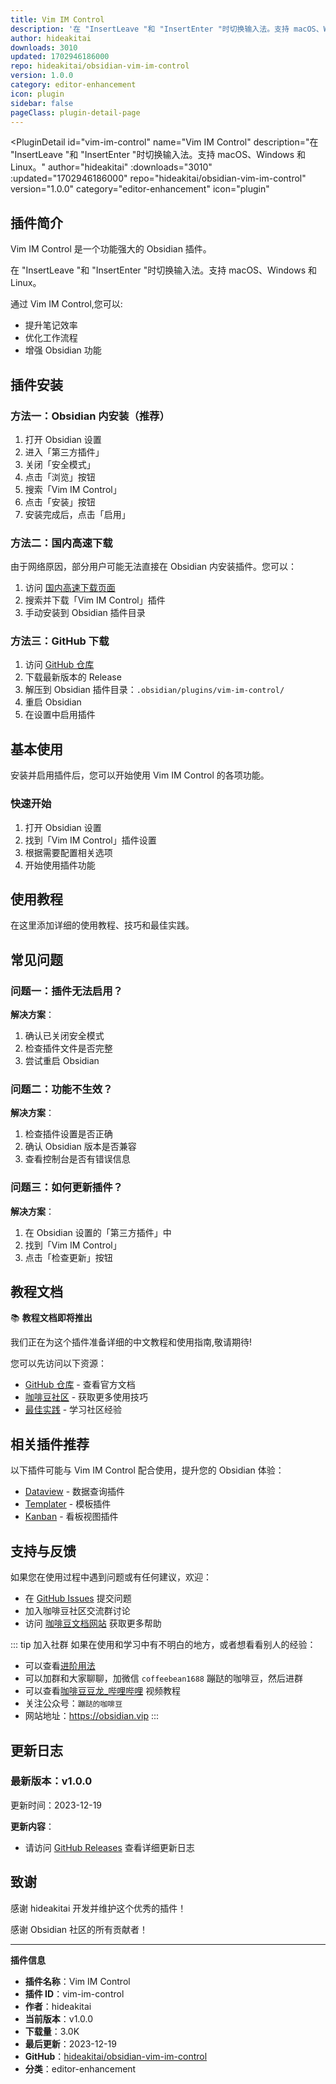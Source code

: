 ```yaml
---
title: Vim IM Control
description: '在 "InsertLeave "和 "InsertEnter "时切换输入法。支持 macOS、Windows 和 Linux。'
author: hideakitai
downloads: 3010
updated: 1702946186000
repo: hideakitai/obsidian-vim-im-control
version: 1.0.0
category: editor-enhancement
icon: plugin
sidebar: false
pageClass: plugin-detail-page
---
```


<PluginDetail
  id="vim-im-control"
  name="Vim IM Control"
  description="在 &quot;InsertLeave &quot;和 &quot;InsertEnter &quot;时切换输入法。支持 macOS、Windows 和 Linux。"
  author="hideakitai"
  :downloads="3010"
  :updated="1702946186000"
  repo="hideakitai/obsidian-vim-im-control"
  version="1.0.0"
  category="editor-enhancement"
  icon="plugin"
>

<!-- AUTO_GENERATED_START -->
## 插件简介

Vim IM Control 是一个功能强大的 Obsidian 插件。

在 &quot;InsertLeave &quot;和 &quot;InsertEnter &quot;时切换输入法。支持 macOS、Windows 和 Linux。

通过 Vim IM Control,您可以:

- 提升笔记效率
- 优化工作流程
- 增强 Obsidian 功能

<!-- AUTO_GENERATED_END -->

<!-- AUTO_GENERATED_START -->
## 插件安装

### 方法一：Obsidian 内安装（推荐）

1. 打开 Obsidian 设置
2. 进入「第三方插件」
3. 关闭「安全模式」
4. 点击「浏览」按钮
5. 搜索「Vim IM Control」
6. 点击「安装」按钮
7. 安装完成后，点击「启用」

### 方法二：国内高速下载

由于网络原因，部分用户可能无法直接在 Obsidian 内安装插件。您可以：

1. 访问 [国内高速下载页面](/zh/documentation/obsidian-plugins-download.html)
2. 搜索并下载「Vim IM Control」插件
3. 手动安装到 Obsidian 插件目录

### 方法三：GitHub 下载

1. 访问 [GitHub 仓库](https://github.com/hideakitai/obsidian-vim-im-control)
2. 下载最新版本的 Release
3. 解压到 Obsidian 插件目录：`.obsidian/plugins/vim-im-control/`
4. 重启 Obsidian
5. 在设置中启用插件

## 基本使用

安装并启用插件后，您可以开始使用 Vim IM Control 的各项功能。

### 快速开始

1. 打开 Obsidian 设置
2. 找到「Vim IM Control」插件设置
3. 根据需要配置相关选项
4. 开始使用插件功能

<!-- AUTO_GENERATED_END -->

<!-- CUSTOM_CONTENT_START:tutorial -->
## 使用教程

在这里添加详细的使用教程、技巧和最佳实践。

<!-- CUSTOM_CONTENT_END:tutorial -->

<!-- SHARED_CONTENT_START -->
## 常见问题

### 问题一：插件无法启用？

**解决方案**：
1. 确认已关闭安全模式
2. 检查插件文件是否完整
3. 尝试重启 Obsidian

### 问题二：功能不生效？

**解决方案**：
1. 检查插件设置是否正确
2. 确认 Obsidian 版本是否兼容
3. 查看控制台是否有错误信息

### 问题三：如何更新插件？

**解决方案**：
1. 在 Obsidian 设置的「第三方插件」中
2. 找到「Vim IM Control」
3. 点击「检查更新」按钮

## 教程文档

📚 **教程文档即将推出**

我们正在为这个插件准备详细的中文教程和使用指南,敬请期待!

您可以先访问以下资源：
- [GitHub 仓库](https://github.com/hideakitai/obsidian-vim-im-control) - 查看官方文档
- [咖啡豆社区](/zh/bases/) - 获取更多使用技巧
- [最佳实践](/zh/best-practices/) - 学习社区经验

## 相关插件推荐

以下插件可能与 Vim IM Control 配合使用，提升您的 Obsidian 体验：

- [Dataview](/zh/plugins/dataview.html) - 数据查询插件
- [Templater](/zh/plugins/templater-obsidian.html) - 模板插件
- [Kanban](/zh/plugins/obsidian-kanban.html) - 看板视图插件

## 支持与反馈

如果您在使用过程中遇到问题或有任何建议，欢迎：

- 在 [GitHub Issues](https://github.com/hideakitai/obsidian-vim-im-control/issues) 提交问题
- 加入咖啡豆社区交流群讨论
- 访问 [咖啡豆文档网站](https://obsidian.vip) 获取更多帮助

::: tip 加入社群
如果在使用和学习中有不明白的地方，或者想看看别人的经验：
- 可以查看[进阶用法](/zh/advanced)
- 可以加群和大家聊聊，加微信 `coffeebean1688` 蹦跶的咖啡豆，然后进群
- 可以查看[咖啡豆豆龙_哔哩哔哩](https://space.bilibili.com/618777356) 视频教程
- 关注公众号：`蹦跶的咖啡豆`
- 网站地址：https://obsidian.vip
:::
<!-- SHARED_CONTENT_END -->

<!-- AUTO_GENERATED_START -->
## 更新日志

### 最新版本：v1.0.0

更新时间：2023-12-19

**更新内容**：
- 请访问 [GitHub Releases](https://github.com/hideakitai/obsidian-vim-im-control/releases) 查看详细更新日志

## 致谢

感谢 hideakitai 开发并维护这个优秀的插件！

感谢 Obsidian 社区的所有贡献者！

---

**插件信息**
- **插件名称**：Vim IM Control
- **插件 ID**：vim-im-control
- **作者**：hideakitai
- **当前版本**：v1.0.0
- **下载量**：3.0K
- **最后更新**：2023-12-19
- **GitHub**：[hideakitai/obsidian-vim-im-control](https://github.com/hideakitai/obsidian-vim-im-control)
- **分类**：editor-enhancement
<!-- AUTO_GENERATED_END -->

</PluginDetail>

